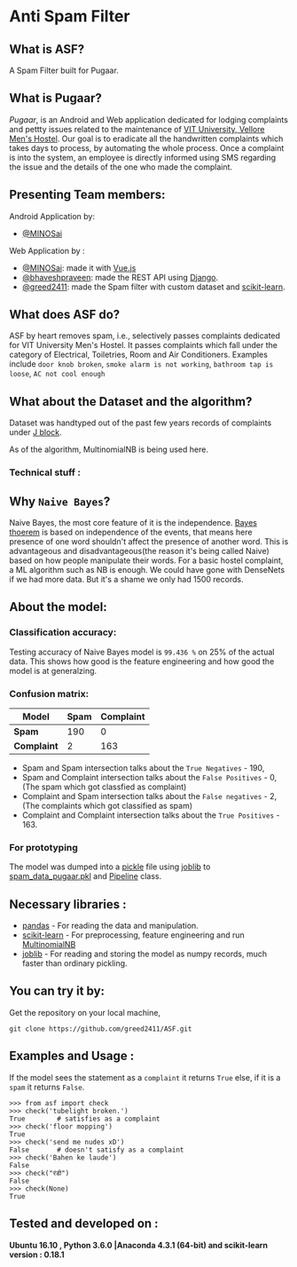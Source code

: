 # Anti Spam Filter

## What is ASF?

A Spam Filter built for Pugaar.

## What is Pugaar?

*Pugaar*, is an Android and Web application dedicated for lodging complaints and pettty issues related to the maintenance of [VIT University, Vellore Men's Hostel](https://en.wikipedia.org/wiki/Vellore_Institute_of_Technology).
Our goal is to eradicate all the handwritten complaints which takes days to process, by automating the whole process. Once a complaint is into the system, an employee is directly informed using SMS regarding the issue and the details of the one who made the complaint.

## Presenting Team members:

Android Application by:
 * [@MINOSai](https://github.com/MINOSai) 

Web Application by : 
 * [@MINOSai](https://github.com/MINOSai): made it with [Vue.js](https://vuejs.org/)
 * [@bhaveshpraveen](https://github.com/bhaveshpraveen):  made the REST API using [Django](https://www.djangoproject.com/).
 * [@greed2411](https://github.com/greed2411):  made the Spam filter with custom dataset and [scikit-learn](http://scikit-learn.org/stable/).
 
## What does ASF do?

ASF by heart removes spam, i.e., selectively passes complaints dedicated for VIT University Men's Hostel.
It passes complaints which fall under the category of Electrical, Toiletries, Room and Air Conditioners.
Examples include `door knob broken`, `smoke alarm is not working`, `bathroom tap is loose`, `AC not cool enough`

## What about the Dataset and the algorithm?

Dataset was handtyped out of the past few years records of complaints under [J block](https://www.quora.com/How-is-the-J-block-of-VIT-Vellore).

As of the algorithm, MultinomialNB is being used here.

### Technical stuff :

## Why `Naive Bayes`?

Naive Bayes, the most core feature of it is the independence. [Bayes thoerem](https://brilliant.org/wiki/bayes-theorem/) is based on independence of the events, that means here presence of one word shouldn't affect the presence of another word. This is advantageous and disadvantageous(the reason it's being called Naive) based on how people manipulate their words. For a basic hostel complaint, a ML algorithm such as NB is enough. We could have gone with DenseNets if we had more data. But it's a shame we only had 1500 records.

## About the model:

### Classification accuracy:

Testing accuracy of Naive Bayes model is `99.436 %` on 25% of the actual data. This shows how good is the feature engineering and  how good the model is at generalzing.

### Confusion matrix:

|**Model**                    |**Spam**|**Complaint**|
|-----------------------------|------------|------------|
|**Spam** | 190 |0|
|**Complaint**|2|163|

 * Spam and Spam intersection talks about the `True Negatives` - 190,
 * Spam and Complaint intersection talks about the `False Positives` - 0, (The spam which got classfied as complaint)
 * Complaint and Spam intersection talks about the `False negatives` - 2, (The complaints which got classified as spam)
 * Complaint and Complaint intersection talks about the `True Positives` - 163.

### For prototyping

The model was dumped into a [pickle](https://docs.python.org/3/library/pickle.html) file using [joblib](https://pypi.python.org/pypi/joblib) to [spam_data_pugaar.pkl](https://github.com/greed2411/ASF/blob/master/spam_data_pugaar.pkl) and [Pipeline](http://scikit-learn.org/stable/modules/generated/sklearn.pipeline.Pipeline.html) class.

## Necessary libraries :

* [pandas](https://pandas.pydata.org/pandas-docs/stable/) - For reading the data and manipulation.
* [scikit-learn](http://scikit-learn.org/stable/) - For preprocessing, feature engineering and run [MultinomialNB](http://scikit-learn.org/stable/modules/generated/sklearn.naive_bayes.MultinomialNB.html)
* [joblib](https://pypi.python.org/pypi/joblib) - For reading and storing the model as numpy records, much faster than ordinary pickling.

## You can try it by:

Get the repository on your local machine,

```
git clone https://github.com/greed2411/ASF.git
```

## Examples and Usage :

If the model sees the statement as a `complaint` it returns `True` else, if it is a `spam` it returns `False`.

```python3
>>> from asf import check
>>> check('tubelight broken.')
True        # satisfies as a complaint
>>> check('floor mopping')
True
>>> check('send me nudes xD')
False       # doesn't satisfy as a complaint
>>> check('Bahen ke laude')
False
>>> check("रंडी")
False
>>> check(None)
True
```

## Tested and developed on :

  **Ubuntu 16.10 , Python 3.6.0 |Anaconda 4.3.1 (64-bit) and scikit-learn version : 0.18.1**
